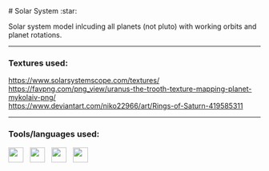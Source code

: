 <link rel="stylesheet" type='text/css' href="https://cdn.jsdelivr.net/gh/devicons/devicon@latest/devicon.min.css" />  
# Solar System :star:

Solar system model inlcuding all planets (not pluto) with working orbits and planet rotations. 

***

### Textures used:

https://www.solarsystemscope.com/textures/  
https://favpng.com/png_view/uranus-the-trooth-texture-mapping-planet-mykolaiv-png/  
https://www.deviantart.com/niko22966/art/Rings-of-Saturn-419585311

***

### Tools/languages used:

<img align="left" width="30px" style="padding-right:10px;" src="https://cdn.jsdelivr.net/gh/devicons/devicon@latest/icons/html5/html5-original.svg" />
<img align="left" width="30px" style="padding-right:10px;" src="https://cdn.jsdelivr.net/gh/devicons/devicon@latest/icons/css3/css3-original.svg" />        
<img align="left" width="30px" style="padding-right:10px;" src="https://cdn.jsdelivr.net/gh/devicons/devicon@latest/icons/javascript/javascript-original.svg"/>
<img align="left" width="30px" style="padding-right:10px;" src="https://cdn.jsdelivr.net/gh/devicons/devicon@latest/icons/threejs/threejs-original.svg" />
